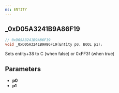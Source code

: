 ```yaml
---
ns: ENTITY
---
```

## _0xD05A3241B9A86F19

```c
// 0xD05A3241B9A86F19
void _0xD05A3241B9A86F19(Entity p0, BOOL p1);
```

Sets entity+38 to C (when false) or 0xFF3f (when true)

## Parameters
* **p0**
* **p1**

